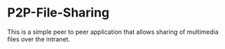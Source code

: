 # P2P-File-Sharing

This is a simple peer to peer application that allows sharing of multimedia files over the intranet. 
